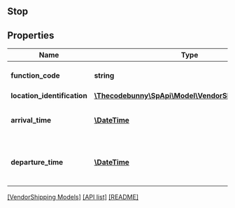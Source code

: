 ## Stop

## Properties

Name | Type | Description | Notes
------------ | ------------- | ------------- | -------------
**function_code** | **string** | Provide the function code. |
**location_identification** | [**\Thecodebunny\SpApi\Model\VendorShipping\Location**](Location.md) |  | [optional]
**arrival_time** | [**\DateTime**](\DateTime.md) | Date and time of the arrival of the cargo. | [optional]
**departure_time** | [**\DateTime**](\DateTime.md) | Date and time of the departure of the cargo. | [optional]

[[VendorShipping Models]](../) [[API list]](../../Api) [[README]](../../../README.md)
